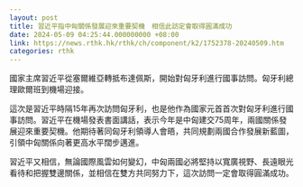 ```yaml
---
layout: post
title: 習近平指中匈關係發展迎來重要契機　相信此訪定會取得圓滿成功
date: 2024-05-09 04:25:44.000000000 +08:00
link: https://news.rthk.hk/rthk/ch/component/k2/1752378-20240509.htm
categories: rthk
---
```


國家主席習近平從塞爾維亞轉抵布達佩斯，開始對匈牙利進行國事訪問。匈牙利總理歐爾班到機場迎接。

這次是習近平時隔15年再次訪問匈牙利，也是他作為國家元首首次對匈牙利進行國事訪問。習近平在機場發表書面講話，表示今年是中匈建交75周年，兩國關係發展迎來重要契機。他期待著同匈牙利領導人會晤，共同規劃兩國合作發展新藍圖，引領中匈關係向著更高水平闊步邁進。

習近平又相信，無論國際風雲如何變幻，中匈兩國必將堅持以寬廣視野、長遠眼光看待和把握雙邊關係，並相信在雙方共同努力下，這次訪問一定會取得圓滿成功。
